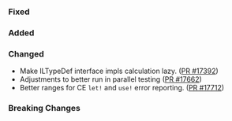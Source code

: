 ### Fixed


### Added


### Changed

* Make ILTypeDef interface impls calculation lazy. ([PR #17392](https://github.com/dotnet/fsharp/pull/17392))
* Adjustments to better run in parallel testing ([PR #17662](https://github.com/dotnet/fsharp/pull/17662))
* Better ranges for CE `let!` and `use!` error reporting. ([PR #17712](https://github.com/dotnet/fsharp/pull/17712))


### Breaking Changes
